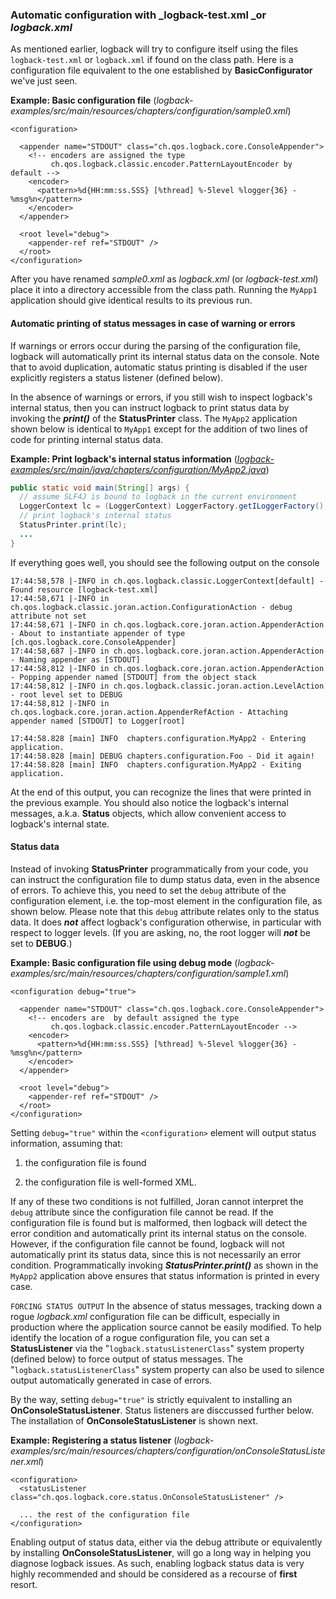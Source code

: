 ### Automatic configuration with _logback-test.xml _or _logback.xml_


As mentioned earlier, logback will try to configure itself using the files `logback-test.xml` or `logback.xml` if found on the class path. Here is a configuration file equivalent to the one established by **BasicConfigurator** we've just seen.


**Example: Basic configuration file** (_logback-examples/src/main/resources/chapters/configuration/sample0.xml_)


```
<configuration>

  <appender name="STDOUT" class="ch.qos.logback.core.ConsoleAppender">
    <!-- encoders are assigned the type
         ch.qos.logback.classic.encoder.PatternLayoutEncoder by default -->
    <encoder>
      <pattern>%d{HH:mm:ss.SSS} [%thread] %-5level %logger{36} - %msg%n</pattern>
    </encoder>
  </appender>

  <root level="debug">
    <appender-ref ref="STDOUT" />
  </root>
</configuration>
```

After you have renamed _sample0.xml_ as _logback.xml_ (or _logback-test.xml_) place it into a directory accessible from the class path. Running the `MyApp1` application should give identical results to its previous run.

#### Automatic printing of status messages in case of warning or errors

If warnings or errors occur during the parsing of the configuration file, logback will automatically print its internal status data on the console. Note that to avoid duplication, automatic status printing is disabled if the user explicitly registers a status listener (defined below).

In the absence of warnings or errors, if you still wish to inspect logback's internal status, then you can instruct logback to print status data by invoking the **_print()_** of the **StatusPrinter** class. The `MyApp2` application shown below is identical to `MyApp1` except for the addition of two lines of code for printing internal status data.

**Example: Print logback's internal status information** (_[logback-examples/src/main/java/chapters/configuration/MyApp2.java](https://logback.qos.ch/xref/chapters/configuration/MyApp2.html)_)


```java
public static void main(String[] args) {
  // assume SLF4J is bound to logback in the current environment
  LoggerContext lc = (LoggerContext) LoggerFactory.getILoggerFactory();
  // print logback's internal status
  StatusPrinter.print(lc);
  ...
}
```

If everything goes well, you should see the following output on the console

```
17:44:58,578 |-INFO in ch.qos.logback.classic.LoggerContext[default] - Found resource [logback-test.xml]
17:44:58,671 |-INFO in ch.qos.logback.classic.joran.action.ConfigurationAction - debug attribute not set
17:44:58,671 |-INFO in ch.qos.logback.core.joran.action.AppenderAction - About to instantiate appender of type [ch.qos.logback.core.ConsoleAppender]
17:44:58,687 |-INFO in ch.qos.logback.core.joran.action.AppenderAction - Naming appender as [STDOUT]
17:44:58,812 |-INFO in ch.qos.logback.core.joran.action.AppenderAction - Popping appender named [STDOUT] from the object stack
17:44:58,812 |-INFO in ch.qos.logback.classic.joran.action.LevelAction - root level set to DEBUG
17:44:58,812 |-INFO in ch.qos.logback.core.joran.action.AppenderRefAction - Attaching appender named [STDOUT] to Logger[root]

17:44:58.828 [main] INFO  chapters.configuration.MyApp2 - Entering application.
17:44:58.828 [main] DEBUG chapters.configuration.Foo - Did it again!
17:44:58.828 [main] INFO  chapters.configuration.MyApp2 - Exiting application.
```

At the end of this output, you can recognize the lines that were printed in the previous example. You should also notice the logback's internal messages, a.k.a. **Status** objects, which allow convenient access to logback's internal state.


#### Status data

Instead of invoking **StatusPrinter** programmatically from your code, you can instruct the configuration file to dump status data, even in the absence of errors. To achieve this, you need to set the `debug` attribute of the configuration element, i.e. the top-most element in the configuration file, as shown below. Please note that this `debug` attribute relates only to the status data. It does _**not**_ affect logback's configuration otherwise, in particular with respect to logger levels. (If you are asking, no, the root logger will **_not_** be set to **DEBUG**.)

**Example: Basic configuration file using debug mode** (_logback-examples/src/main/resources/chapters/configuration/sample1.xml_)


```
<configuration debug="true"> 

  <appender name="STDOUT" class="ch.qos.logback.core.ConsoleAppender"> 
    <!-- encoders are  by default assigned the type
         ch.qos.logback.classic.encoder.PatternLayoutEncoder -->
    <encoder>
      <pattern>%d{HH:mm:ss.SSS} [%thread] %-5level %logger{36} - %msg%n</pattern>
    </encoder>
  </appender>

  <root level="debug">
    <appender-ref ref="STDOUT" />
  </root>
</configuration>
```

Setting `debug="true"` within the `<configuration>` element will output status information, assuming that:

1. the configuration file is found

2. the configuration file is well-formed XML.


If any of these two conditions is not fulfilled, Joran cannot interpret the `debug` attribute since the configuration file cannot be read. If the configuration file is found but is malformed, then logback will detect the error condition and automatically print its internal status on the console. However, if the configuration file cannot be found, logback will not automatically print its status data, since this is not necessarily an error condition. Programmatically invoking **_StatusPrinter.print()_** as shown in the `MyApp2` application above ensures that status information is printed in every case.

`FORCING STATUS OUTPUT` In the absence of status messages, tracking down a rogue _logback.xml_ configuration file can be difficult, especially in production where the application source cannot be easily modified. To help identify the location of a rogue configuration file, you can set a **StatusListener** via the "`logback.statusListenerClass`" system property (defined below) to force output of status messages. The "`logback.statusListenerClass`" system property can also be used to silence output automatically generated in case of errors.

By the way, setting `debug="true"` is strictly equivalent to installing an **OnConsoleStatusListener**. Status listeners are disccussed further below. The installation of **OnConsoleStatusListener** is shown next.


**Example: Registering a status listener** (_logback-examples/src/main/resources/chapters/configuration/onConsoleStatusListener.xml_)


```
<configuration>
  <statusListener class="ch.qos.logback.core.status.OnConsoleStatusListener" />  

  ... the rest of the configuration file  
</configuration>
```

Enabling output of status data, either via the debug attribute or equivalently by installing **OnConsoleStatusListener**, will go a long way in helping you diagnose logback issues. As such, enabling logback status data is very highly recommended and should be considered as a recourse of **first** resort.


